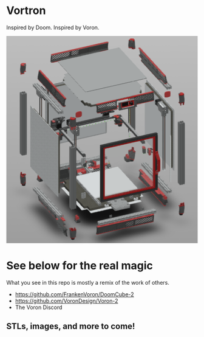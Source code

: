 # Vortron
Inspired by Doom. Inspired by Voron.

![Photo 5](Images/exploded.png?raw=true "Photo 5")

# See below for the real magic
What you see in this repo is mostly a remix of the work of others.

- https://github.com/FrankenVoron/DoomCube-2
- https://github.com/VoronDesign/Voron-2
- The Voron Discord

## STLs, images, and more to come!
